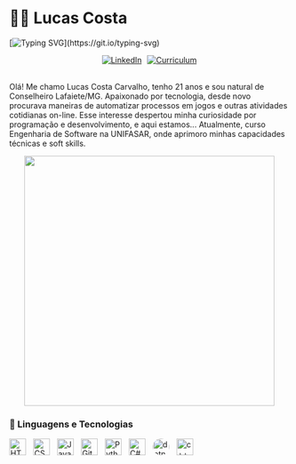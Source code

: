 # 🧑‍💻 Lucas Costa

[![Typing SVG](https://readme-typing-svg.herokuapp.com/?color=fff&size=35&center=true&vCenter=true&width=1000&lines=Full-Stack+Developer;Seja+Bem+Vindo!)](https://git.io/typing-svg)

<div style="display: flex; justify-content: center; gap: 10px;">
  <a href="https://www.linkedin.com/in/lucas-costa-carv/">
    <img 
      alt="LinkedIn" 
      src="https://custom-icon-badges.demolab.com/badge/-Linkedin%20-blue?style=for-the-badge&logoColor=white&logo=linkedin-badge-lucas-costa&logoColor=white" 
    />
  </a>
  <a href="https://drive.google.com/file/d/1kVZJIPEukYzV9-PJUoFuJ4iQ38H_G8N_/view">
    <img 
      alt="Curriculum" 
      src="https://custom-icon-badges.demolab.com/badge/CURRICULUM-orange?style=for-the-badge&logo=repo&logoColor=white" 
    />
  </a>
</div>


<br>

 Olá! Me chamo Lucas Costa Carvalho, tenho 21 anos e sou natural de Conselheiro Lafaiete/MG. Apaixonado por tecnologia, desde novo procurava maneiras de automatizar processos em jogos e outras atividades cotidianas on-line. Esse interesse despertou minha curiosidade por programação e desenvolvimento, e aqui estamos... Atualmente, curso Engenharia de Software na UNIFASAR, onde aprimoro minhas capacidades técnicas e soft skills.

<div align="center">
  <img width="450px" src="https://github-profile-summary-cards.vercel.app/api/cards/profile-details?username=lucasgccarvalho&theme=github_dark" />
</div>


### 🤖 Linguagens e Tecnologias

<img 
    align="left" 
    alt="HTML"
    title="HTML" 
    width="30px" 
    style="padding-right: 10px;" 
    src="https://cdn.jsdelivr.net/gh/devicons/devicon@latest/icons/html5/html5-original.svg" 
/>
<img 
    align="left" 
    alt="CSS" 
    title="CSS"
    width="30px" 
    style="padding-right: 10px;" 
    src="https://cdn.jsdelivr.net/gh/devicons/devicon@latest/icons/css3/css3-original.svg" 
/>
<img 
    align="left" 
    alt="JavaScript" 
    title="JavaScript"
    width="30px" 
    style="padding-right: 10px;" 
    src="https://cdn.jsdelivr.net/gh/devicons/devicon@latest/icons/javascript/javascript-original.svg" 
/>
<img 
    align="left" 
    alt="Git" 
    title="Git"
    width="30px" 
    style="padding-right: 10px;" 
    src="https://cdn.jsdelivr.net/gh/devicons/devicon@latest/icons/git/git-original.svg" 
/>
<img 
    align="left" 
    alt="Python" 
    title="Python"
    width="30px" 
    style="padding-right: 10px;" 
    src="https://cdn.jsdelivr.net/gh/devicons/devicon@latest/icons/python/python-original.svg" 
/>
<img 
    align="left" 
    alt="C#" 
    title="C#"
    width="30px" 
    style="padding-right: 10px;" 
    src="https://cdn.jsdelivr.net/gh/devicons/devicon@latest/icons/csharp/csharp-original.svg" 
/>
<img 
    align="left" 
    alt="dotnet" 
    title=".NET"
    width="30px" 
    style=" border-radius: 20px" 
    src="https://upload.wikimedia.org/wikipedia/commons/7/7d/Microsoft_.NET_logo.svg " 
/>
<img 
    align="left" 
    alt="c++" 
    title="C++"
    width="30px" 
    style="padding-left: 10px;" 
    src="https://cdn.jsdelivr.net/gh/devicons/devicon@latest/icons/cplusplus/cplusplus-original.svg" 
/>

<br/>
<br/>


